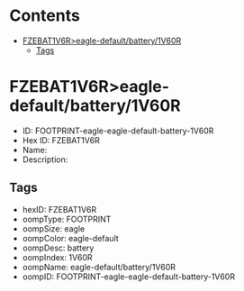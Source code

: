 



Contents
========

* [FZEBAT1V6R>eagle-default/battery/1V60R](#fzebat1v6reagle-defaultbattery1v60r)
	* [Tags](#tags)

# FZEBAT1V6R>eagle-default/battery/1V60R

- ID: FOOTPRINT-eagle-eagle-default-battery-1V60R
- Hex ID: FZEBAT1V6R
- Name: 
- Description: 

## Tags

- hexID: FZEBAT1V6R
- oompType: FOOTPRINT
- oompSize: eagle
- oompColor: eagle-default
- oompDesc: battery
- oompIndex: 1V60R
- oompName: eagle-default/battery/1V60R
- oompID: FOOTPRINT-eagle-eagle-default-battery-1V60R
